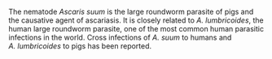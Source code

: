 [//]: # (Created by ./bin/manage_files.pl from ./species/Ascaris_suum/Ascaris_suum.about.html on Thu Jun 11 13:43:23 2020)
The nematode _Ascaris suum_ is the large roundworm parasite of pigs and the causative agent of ascariasis. It is closely related to _A. lumbricoides_, the human large roundworm parasite, one of the most common human parasitic infections in the world. Cross infections of _A. suum_ to humans and _A. lumbricoides_ to pigs has been reported.
